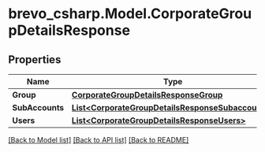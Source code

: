 # brevo_csharp.Model.CorporateGroupDetailsResponse
## Properties

Name | Type | Description | Notes
------------ | ------------- | ------------- | -------------
**Group** | [**CorporateGroupDetailsResponseGroup**](CorporateGroupDetailsResponseGroup.md) |  | [optional] 
**SubAccounts** | [**List&lt;CorporateGroupDetailsResponseSubaccounts&gt;**](CorporateGroupDetailsResponseSubaccounts.md) |  | [optional] 
**Users** | [**List&lt;CorporateGroupDetailsResponseUsers&gt;**](CorporateGroupDetailsResponseUsers.md) |  | [optional] 

[[Back to Model list]](../README.md#documentation-for-models) [[Back to API list]](../README.md#documentation-for-api-endpoints) [[Back to README]](../README.md)

